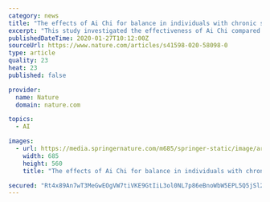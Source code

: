 ```yaml
---
category: news
title: "The effects of Ai Chi for balance in individuals with chronic stroke: a randomized controlled trial"
excerpt: "This study investigated the effectiveness of Ai Chi compared to conventional water-based exercise on balance performance in individuals with chronic stroke. A total of 20 individuals with chronic stroke were randomly allocated to receive either Ai Chi or conventional water-based exercise for 60 min/time, 3 times/week, and a total of 6 weeks."
publishedDateTime: 2020-01-27T10:12:00Z
sourceUrl: https://www.nature.com/articles/s41598-020-58098-0
type: article
quality: 23
heat: 23
published: false

provider:
  name: Nature
  domain: nature.com

topics:
  - AI

images:
  - url: https://media.springernature.com/m685/springer-static/image/art%3A10.1038%2Fs41598-020-58098-0/MediaObjects/41598_2020_58098_Fig1_HTML.png
    width: 685
    height: 560
    title: "The effects of Ai Chi for balance in individuals with chronic stroke: a randomized controlled trial"

secured: "Rt4x89An7wT3MeGwEOgVW7tiVKE9GtIiL3ol0NL7p86eBnoWbW5EPL5Q5jSl2sO2mytclpXCHsqiDQOlFKFsUb/SlvrVFIgVsXvIBfrsIcUcEnU9V0I8ISpG+9jBQHxxYio5Ihsu7wMVbcjin0SoNvmsd8qDENwElz83gUdWcdNlFxBve9ntxZpYujyt0ybfFReK1mWtkA810ABrUbgML89MIsEbFRN3pPV4Fg8gd0cSI976IBmAiNCFGI4ApMxs4zIbxiOUB2nBtjRhUo8OI5a2ZE6+ngCHWzGGzL4BtruOKK1mjKfvEnDcrL3wjwGD;b4tXHEbLxf8ahCeX0IPI3A=="
---
```


